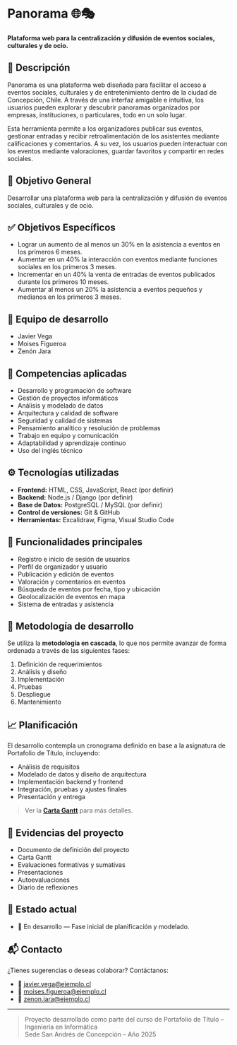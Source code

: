 # Panorama 🌐🎭

**Plataforma web para la centralización y difusión de eventos sociales, culturales y de ocio.**

## 📌 Descripción

Panorama es una plataforma web diseñada para facilitar el acceso a eventos sociales, culturales y de entretenimiento dentro de la ciudad de Concepción, Chile. A través de una interfaz amigable e intuitiva, los usuarios pueden explorar y descubrir panoramas organizados por empresas, instituciones, o particulares, todo en un solo lugar.

Esta herramienta permite a los organizadores publicar sus eventos, gestionar entradas y recibir retroalimentación de los asistentes mediante calificaciones y comentarios. A su vez, los usuarios pueden interactuar con los eventos mediante valoraciones, guardar favoritos y compartir en redes sociales.

## 🎯 Objetivo General

Desarrollar una plataforma web para la centralización y difusión de eventos sociales, culturales y de ocio.

## ✅ Objetivos Específicos

- Lograr un aumento de al menos un 30% en la asistencia a eventos en los primeros 6 meses.
- Aumentar en un 40% la interacción con eventos mediante funciones sociales en los primeros 3 meses.
- Incrementar en un 40% la venta de entradas de eventos publicados durante los primeros 10 meses.
- Aumentar al menos un 20% la asistencia a eventos pequeños y medianos en los primeros 3 meses.

## 👥 Equipo de desarrollo

- Javier Vega  
- Moises Figueroa  
- Zenón Jara

## 🧠 Competencias aplicadas

- Desarrollo y programación de software
- Gestión de proyectos informáticos
- Análisis y modelado de datos
- Arquitectura y calidad de software
- Seguridad y calidad de sistemas
- Pensamiento analítico y resolución de problemas
- Trabajo en equipo y comunicación
- Adaptabilidad y aprendizaje continuo
- Uso del inglés técnico

## ⚙️ Tecnologías utilizadas

- **Frontend:** HTML, CSS, JavaScript, React (por definir)
- **Backend:** Node.js / Django (por definir)
- **Base de Datos:** PostgreSQL / MySQL (por definir)
- **Control de versiones:** Git & GitHub
- **Herramientas:** Excalidraw, Figma, Visual Studio Code

## 📌 Funcionalidades principales

- Registro e inicio de sesión de usuarios
- Perfil de organizador y usuario
- Publicación y edición de eventos
- Valoración y comentarios en eventos
- Búsqueda de eventos por fecha, tipo y ubicación
- Geolocalización de eventos en mapa
- Sistema de entradas y asistencia

## 📆 Metodología de desarrollo

Se utiliza la **metodología en cascada**, lo que nos permite avanzar de forma ordenada a través de las siguientes fases:

1. Definición de requerimientos
2. Análisis y diseño
3. Implementación
4. Pruebas
5. Despliegue
6. Mantenimiento

## 📈 Planificación

El desarrollo contempla un cronograma definido en base a la asignatura de Portafolio de Título, incluyendo:

- Análisis de requisitos
- Modelado de datos y diseño de arquitectura
- Implementación backend y frontend
- Integración, pruebas y ajustes finales
- Presentación y entrega

> Ver la **[Carta Gantt](link-a-tu-gantt-si-está-en-repo)** para más detalles.

## 📎 Evidencias del proyecto

- Documento de definición del proyecto
- Carta Gantt
- Evaluaciones formativas y sumativas
- Presentaciones
- Autoevaluaciones
- Diario de reflexiones

## 🚀 Estado actual

- 🔧 En desarrollo — Fase inicial de planificación y modelado.

## 📬 Contacto

¿Tienes sugerencias o deseas colaborar? Contáctanos:

- 📧 javier.vega@ejemplo.cl
- 📧 moises.figueroa@ejemplo.cl
- 📧 zenon.jara@ejemplo.cl

---

> Proyecto desarrollado como parte del curso de Portafolio de Título – Ingeniería en Informática  
> Sede San Andrés de Concepción – Año 2025
